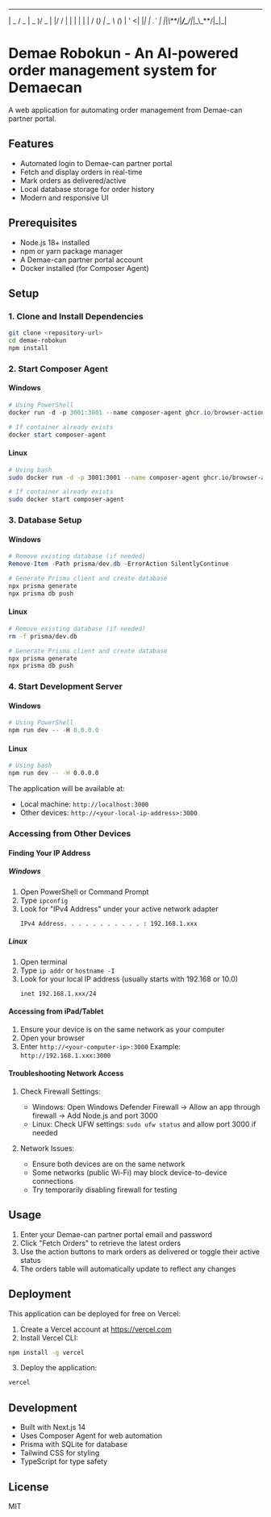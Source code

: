 ---

| _ \/ _ \| _ )/ _ \| |/ / | | | \| |
| / (_) | _ \ (_) | ' <| |_| | .` |
|_|_\\**_/|_**/\_**/|_|\_\\_**/|\_|\_|

# Demae Robokun - An AI-powered order management system for Demaecan

A web application for automating order management from Demae-can partner portal.

## Features

- Automated login to Demae-can partner portal
- Fetch and display orders in real-time
- Mark orders as delivered/active
- Local database storage for order history
- Modern and responsive UI

## Prerequisites

- Node.js 18+ installed
- npm or yarn package manager
- A Demae-can partner portal account
- Docker installed (for Composer Agent)

## Setup

### 1. Clone and Install Dependencies

```bash
git clone <repository-url>
cd demae-robokun
npm install
```

### 2. Start Composer Agent

#### Windows

```powershell
# Using PowerShell
docker run -d -p 3001:3001 --name composer-agent ghcr.io/browser-actions/composer-agent

# If container already exists
docker start composer-agent
```

#### Linux

```bash
# Using bash
sudo docker run -d -p 3001:3001 --name composer-agent ghcr.io/browser-actions/composer-agent

# If container already exists
sudo docker start composer-agent
```

### 3. Database Setup

#### Windows

```powershell
# Remove existing database (if needed)
Remove-Item -Path prisma/dev.db -ErrorAction SilentlyContinue

# Generate Prisma client and create database
npx prisma generate
npx prisma db push
```

#### Linux

```bash
# Remove existing database (if needed)
rm -f prisma/dev.db

# Generate Prisma client and create database
npx prisma generate
npx prisma db push
```

### 4. Start Development Server

#### Windows

```powershell
# Using PowerShell
npm run dev -- -H 0.0.0.0
```

#### Linux

```bash
# Using bash
npm run dev -- -H 0.0.0.0
```

The application will be available at:

- Local machine: `http://localhost:3000`
- Other devices: `http://<your-local-ip-address>:3000`

### Accessing from Other Devices

#### Finding Your IP Address

##### Windows

1. Open PowerShell or Command Prompt
2. Type `ipconfig`
3. Look for "IPv4 Address" under your active network adapter
   ```
   IPv4 Address. . . . . . . . . . . : 192.168.1.xxx
   ```

##### Linux

1. Open terminal
2. Type `ip addr` or `hostname -I`
3. Look for your local IP address (usually starts with 192.168 or 10.0)
   ```
   inet 192.168.1.xxx/24
   ```

#### Accessing from iPad/Tablet

1. Ensure your device is on the same network as your computer
2. Open your browser
3. Enter `http://<your-computer-ip>:3000`
   Example: `http://192.168.1.xxx:3000`

#### Troubleshooting Network Access

1. Check Firewall Settings:

   - Windows: Open Windows Defender Firewall → Allow an app through firewall → Add Node.js and port 3000
   - Linux: Check UFW settings: `sudo ufw status` and allow port 3000 if needed

2. Network Issues:
   - Ensure both devices are on the same network
   - Some networks (public Wi-Fi) may block device-to-device connections
   - Try temporarily disabling firewall for testing

## Usage

1. Enter your Demae-can partner portal email and password
2. Click "Fetch Orders" to retrieve the latest orders
3. Use the action buttons to mark orders as delivered or toggle their active status
4. The orders table will automatically update to reflect any changes

## Deployment

This application can be deployed for free on Vercel:

1. Create a Vercel account at https://vercel.com
2. Install Vercel CLI:

```bash
npm install -g vercel
```

3. Deploy the application:

```bash
vercel
```

## Development

- Built with Next.js 14
- Uses Composer Agent for web automation
- Prisma with SQLite for database
- Tailwind CSS for styling
- TypeScript for type safety

## License

MIT
